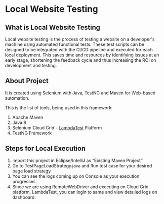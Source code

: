 # Local Website Testing

## What is Local Website Testing
Local website testing is the process of testing a website on a developer's machine using automated functional tests. These test scripts can be designed to be integrated with the CI/CD pipeline and executed for each local deployment. This saves time and resources by identifying issues at an early stage, shortening the feedback cycle and thus increasing the ROI on development and testing.


## About Project
It is created using Selenium with Java, TestNG and Maven for Web-based automation.

This is the list of tools, being used in this framework:
1. Apache Maven
2. Java 8
3. Selenium Cloud Grid - [LambdaTest](https://www.lambdatest.com) Platform
4. TestNG Framework

## Steps for Local Execution
1. Import this project in Eclipse/IntelliJ as “Existing Maven Project”
2. Go to TestPageLoadStrategy.java and Run test case for your desired page load strategy
3. You can see the logs coming up on Console as your execution progresses.
4. Since we are using RemoteWebDriver and executing on Cloud Grid platform, LambdaTest, you can login to same and view detailed logs on dashboard.
